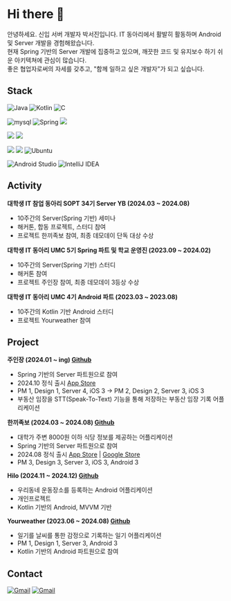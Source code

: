 # Hi there 👋

안녕하세요. 신입 서버 개발자 박서진입니다. IT 동아리에서 활발히 활동하며 Android 및 Server 개발을 경험해왔습니다.
<br>현재 Spring 기반의 Server 개발에 집중하고 있으며, 깨끗한 코드 및 유지보수 하기 쉬운 아키텍쳐에 관심이 많습니다.
<br>좋은 협업자로써의 자세를 갖추고, "함께 일하고 싶은 개발자"가 되고 싶습니다.

## Stack

![Java](https://img.shields.io/badge/java-%23ED8B00.svg?style=for-the-badge&logo=openjdk&logoColor=white)
![Kotlin](https://img.shields.io/badge/kotlin-%237F52FF.svg?style=for-the-badge&logo=kotlin&logoColor=white)
![C](https://img.shields.io/badge/c-%2300599C.svg?style=for-the-badge&logo=c&logoColor=white)

![mysql](https://img.shields.io/badge/MySQL-005C84?style=for-the-badge&logo=mysql&logoColor=white)
![Spring](https://img.shields.io/badge/spring-%236DB33F.svg?style=for-the-badge&logo=spring&logoColor=white)
![](https://img.shields.io/badge/JPA-1B48A?style=for-the-badge&logo=juce&logoColor=white)

![](https://img.shields.io/badge/Docker-2496ED?style=for-the-badge&logo=Docker&logoColor=white) ![](https://img.shields.io/badge/Github%20actions-2088FF?style=for-the-badge&logo=githubactions&logoColor=white)

![](https://img.shields.io/badge/Prometheus-E6522C?style=for-the-badge&logo=prometheus&logoColor=white)
![](https://img.shields.io/badge/Grafana-F46800?style=for-the-badge&logo=grafana&logoColor=white)
 ![Ubuntu](https://img.shields.io/badge/Ubuntu-E95420?style=for-the-badge&logo=ubuntu&logoColor=white)

![Android Studio](https://img.shields.io/badge/android%20studio-346ac1?style=for-the-badge&logo=android%20studio&logoColor=white)
![IntelliJ IDEA](https://img.shields.io/badge/IntelliJ%20IDEA-000000.svg?style=for-the-badge&logo=intellij-idea&logoColor=white)

## Activity

**대학생 IT 참업 동아리 SOPT 34기 Server YB (2024.03 ~ 2024.08)**
- 10주간의 Server(Spring 기반) 세미나
- 해커톤, 합동 프로젝트, 스터디 참여
- 프로젝트 한끼족보 참여, 최종 데모데이 단독 대상 수상

**대학생 IT 동아리 UMC 5기 Spring 파트 및 학교 운영진 (2023.09 ~ 2024.02)**
- 10주간의 Server(Spring 기반) 스터디
- 해커톤 참여
- 프로젝트 주인장 참여, 최종 데모데이 3등상 수상
 
**대학생 IT 동아리 UMC 4기 Android 파트 (2023.03 ~ 2023.08)**
- 10주간의 Kotlin 기반 Android 스터디
- 프로젝트 Yourweather 참여

## Project 

**주인장 (2024.01 ~ ing) [Github](https://github.com/Juinjang)**
- Spring 기반의 Server 파트원으로 참여
- 2024.10 정식 출시 [App Store](https://apps.apple.com/kr/app/%EC%A3%BC%EC%9D%B8%EC%9E%A5-%EB%B6%80%EB%8F%99%EC%82%B0-%EB%A7%A4%EB%AC%BC-%EA%B8%B0%EB%A1%9D/id6605941969)
-  PM 1, Design 1, Server 4, iOS 3 -> PM 2, Design 2, Server 3, iOS 3
-  부동산 임장을 STT(Speak-To-Text) 기능을 통해 저장하는 부동산 임장 기록 어플리케이션

**한끼족보 (2024.03 ~ 2024.08) [Github](https://github.com/Team-Hankki)**
- 대학가 주변 8000원 이하 식당 정보를 제공하는 어플리케이션
- Spring 기반의 Server 파트원으로 참여
- 2024.08 정식 출시 [App Store](https://apps.apple.com/kr/app/%ED%95%9C%EB%81%BC%EC%A1%B1%EB%B3%B4/id6557078344) |  [Google Store](https://play.google.com/store/apps/details?id=com.hankki.hankkijogbo&pcampaignid=web_share)
-  PM 3, Design 3, Server 3, iOS 3, Android 3

**Hilo (2024.11 ~ 2024.12) [Github](https://github.com/PicturePark1101/HiLo)**
- 우리동네 운동장소를 등록하는 Android 어플리케이션
- 개인프로젝트
- Kotlin 기반의 Android, MVVM 기반

**Yourweather (2023.06 ~ 2024.08) [Github](https://github.com/yourweather)**
- 일기를 날씨를 통한 감정으로 기록하는 일기 어플리케이션
- PM 1, Design 1, Server 3, Android 3
- Kotlin 기반의 Android 파트원으로 참여

## Contact

[![Gmail](https://img.shields.io/badge/Gmail-D14836?style=for-the-badge&logo=gmail&logoColor=white)](mailto:seojin5565@gmail.com)
[![Gmail](https://img.shields.io/badge/Tistory-000000?style=for-the-badge&logo=티스토리&logoColor=white)](https://picturepark.tistory.com/)
